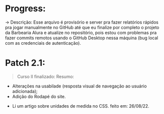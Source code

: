 # Progress:
-> Descrição:
Esse arquivo é provisório e server pra fazer relatórios rápidos pra jogar manualmente no GitHub até que eu finalize por completo o projeto da Barbearia Alura e atualize no repositório, pois estou com problemas pra fazer commits remotos usando o GitHub Desktop nessa máquina (bug local com as credenciais de autenticação).

# Patch 2.1:
> Curso II finalizado:
Resumo:
- Alterações na usabilade (resposta visual de navegação ao usuário adicionada);
- Adição do Rodapé do site.
* Li um artigo sobre unidades de medida no CSS.
feito em: 26/08/22.